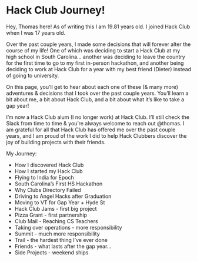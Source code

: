 # Hack Club Journey!

Hey, Thomas here! As of writing this I am 19.81 years old. I joined Hack Club when I was 17 years old.

Over the past couple years, I made some decisions that will forever alter the course of my life! One of which was deciding to start a Hack Club at my high school in South Carolina... another was deciding to leave the country for the first time to go to my first in-person hackathon, and another being deciding to work at Hack Club for a year with my best friend (Dieter) instead of going to university.

On this page, you’ll get to hear about each one of these (& many more) adventures & decisions that I took over the past couple years. You’ll learn a bit about me, a bit about Hack Club, and a bit about what it’s like to take a gap year!

I’m now a Hack Club alum (I no longer work) at Hack Club. I’ll still check the Slack from time to time & you’re always welcome to reach out @thomas. I am grateful for all that Hack Club has offered me over the past couple years, and I am proud of the work I did to help Hack Clubbers discover the joy of building projects with their friends.

My Journey: 
* How I discovered Hack Club
* How I started my Hack Club
* Flying to India for Epoch
* South Carolina’s First HS Hackathon
* Why Clubs Directory Failed
* Driving to Angel Hacks after Graduation
* Moving to VT for Gap Year + Hyde St
* Hack Club Jams - first big project
* Pizza Grant - first partnership
* Club Mail - Reaching CS Teachers
* Taking over operations - more responsibility
* Summit - much more responsibility
* Trail - the hardest thing I’ve ever done
* Friends - what lasts after the gap year...
* Side Projects - weekend ships
